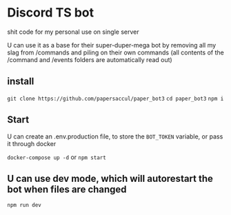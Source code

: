 # Discord TS bot
shit code for my personal use on single server

U can use it as a base for their super-duper-mega bot by removing all my slag from /commands and piling on their own commands (all contents of the /command and /events folders are automatically read out)

## install
`git clone https://github.com/papersaccul/paper_bot3`
`cd paper_bot3`
`npm i`

## Start
U can create an .env.production file, to store the `BOT_TOKEN` variable, or pass it through docker

`docker-compose up -d`
or 
`npm start` 

## U can use dev mode, which will autorestart the bot when files are changed
`npm run dev`

